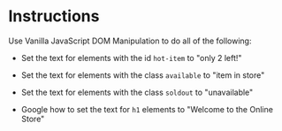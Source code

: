 # Instructions

Use Vanilla JavaScript DOM Manipulation to do all of the following:

* Set the text for elements with the id `hot-item` to "only 2 left!"

* Set the text for elements with the class `available` to "item in store"

* Set the text for elements with the class `soldout` to "unavailable"

* Google how to set the text for  `h1` elements to "Welcome to the Online Store"